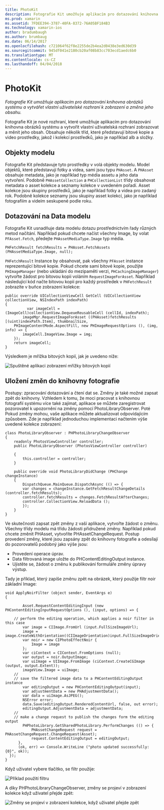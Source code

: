 ```yaml
---
title: PhotoKit
description: Fotografie Kit umožňuje aplikacím pro dotazování knihovna obrázků systému a vytvářet vlastní uživatelské rozhraní k zobrazení a změna jeho obsahu.
ms.prod: xamarin
ms.assetid: 7FDEE394-3787-40FA-8372-76A05BF184B3
ms.technology: xamarin-ios
author: bradumbaugh
ms.author: brumbaug
ms.date: 06/14/2017
ms.openlocfilehash: c721064f62f8e2255de2b4ea2d0438e3ed630d39
ms.sourcegitcommit: 945df041e2180cb20af08b83cc703ecd1aedc6b0
ms.translationtype: MT
ms.contentlocale: cs-CZ
ms.lasthandoff: 04/04/2018
---
```

# <a name="photokit"></a>PhotoKit

_Fotografie Kit umožňuje aplikacím pro dotazování knihovna obrázků systému a vytvářet vlastní uživatelské rozhraní k zobrazení a změna jeho obsahu._

Fotografie Kit je nové rozhraní, které umožňuje aplikacím pro dotazování knihovna obrázků systému a vytvořit vlastní uživatelská rozhraní zobrazovat a měnit jeho obsah. Obsahuje několik tříd, které představují bitové kopie a video prostředky, jakož i kolekcí prostředků, jako je například alb a složky.

## <a name="model-objects"></a>Objekty modelu
Fotografie Kit představuje tyto prostředky v volá objekty modelu. Model objektů, které představují fotky a videa, sami jsou typu `PHAsset`. A `PHAsset` obsahuje metadata, jako je například typ média assetu a jeho data vytvoření.
Podobně `PHAssetCollection` a `PHCollectionList` třídy obsahovat metadata o asset kolekce a seznamy kolekce v uvedeném pořadí. Asset kolekce jsou skupiny prostředků, jako je například fotky a videa pro zadaný rok. Podobně kolekce seznamy jsou skupiny asset kolekcí, jako je například fotografiím a videím seskupené podle roku.

## <a name="querying-model-data"></a>Dotazování na Data modelu
Fotografie Kit usnadňuje data modelu dotazu prostřednictvím řady různých metod načítání. Například pokud chcete načíst všechny Image, by volat `PFAsset.Fetch`, předejte `PHAssetMediaType.Image` typ média.

    PHFetchResult fetchResults = PHAsset.FetchAssets (PHAssetMediaType.Image, null);

`PHFetchResult` Instance by obsahovat, pak všechny `PFAsset` instance reprezentující bitové kopie. Pokud chcete sami bitové kopie, použijte `PHImageManager` (nebo ukládání do mezipaměti verzi, `PHCachingImageManager`) vytvořte žádost pro bitovou kopii voláním `RequestImageForAsset`. Například následující kód načte bitovou kopii pro každý prostředek v `PHFetchResult` zobrazíte v buňce zobrazení kolekce:


    public override UICollectionViewCell GetCell (UICollectionView collectionView, NSIndexPath indexPath)
    {
              var imageCell = (ImageCell)collectionView.DequeueReusableCell (cellId, indexPath);
            imageMgr.RequestImageForAsset ((PHAsset)fetchResults [(uint)indexPath.Item], thumbnailSize,
        PHImageContentMode.AspectFill, new PHImageRequestOptions (), (img, info) => {
            imageCell.ImageView.Image = img;
        });
        return imageCell;
    }

Výsledkem je mřížka bitových kopií, jak je uvedeno níže:

![](photokit-images/image4.png "Spuštěné aplikaci zobrazení mřížky bitových kopií")
 
## <a name="saving-changes-to-the-photo-library"></a>Uložení změn do knihovny fotografie

Postupy: zpracování dotazování a čtení dat se. Změny je také možné zapsat zpět do knihovny. Vzhledem k tomu, že moci pracovat s knihovnou fotografií systému více také zajímat, aplikace se můžete zaregistrovat pozorovatel k upozornění na změny pomocí PhotoLibraryObserver. Poté Pokud změny mohou, vaše aplikace můžete aktualizovat odpovídajícím způsobem. Zde je například jednoduchou implementaci načtením výše uvedené kolekce zobrazení:

    class PhotoLibraryObserver : PHPhotoLibraryChangeObserver
    {
        readonly PhotosViewController controller;
        public PhotoLibraryObserver (PhotosViewController controller)
        
        {
            this.controller = controller;
        }
    
        public override void PhotoLibraryDidChange (PHChange changeInstance)
        {
            DispatchQueue.MainQueue.DispatchAsync (() => {
            var changes = changeInstance.GetFetchResultChangeDetails (controller.fetchResults);
            controller.fetchResults = changes.FetchResultAfterChanges;
            controller.CollectionView.ReloadData ();
            });
        }
    }
    
Ve skutečnosti zapsat zpět změny z vaší aplikace, vytvořte žádost o změnu. Všechny třídy modelu má třídu žádosti přidružené změny. Například pokud chcete změnit PHAsset, vytvoříte PHAssetChangeRequest. Postup provedení změny, které jsou zapsány zpět do knihovny fotografie a odesílají do pozorovatelů podobný jako výše jsou:

-   Provedení operace úprav.
-   Data filtrovaná image uložte do PHContentEditingOutput instance.
-   Ujistěte se, žádost o změnu k publikování formuláře změny úpravy výstup.

Tady je příklad, který zapíše změnu zpět na obrázek, který použije filtr noir základní Image:

    void ApplyNoirFilter (object sender, EventArgs e)
    {
            
            Asset.RequestContentEditingInput (new PHContentEditingInputRequestOptions (), (input, options) => {
            
        // perform the editing operation, which applies a noir filter in this case
            var image = CIImage.FromUrl (input.FullSizeImageUrl);
            image = image.CreateWithOrientation((CIImageOrientation)input.FullSizeImageOrientation);
            var noir = new CIPhotoEffectNoir {
                Image = image
            };
            var ciContext = CIContext.FromOptions (null);
            var output = noir.OutputImage;
            var uiImage = UIImage.FromImage (ciContext.CreateCGImage (output, output.Extent));
            imageView.Image = uiImage;
        //
        // save the filtered image data to a PHContentEditingOutput instance
            var editingOutput = new PHContentEditingOutput(input);
            var adjustmentData = new PHAdjustmentData();
            var data = uiImage.AsJPEG();
            NSError error;
            data.Save(editingOutput.RenderedContentUrl, false, out error);
            editingOutput.AdjustmentData = adjustmentData;
        //
        // make a change request to publish the changes form the editing output
            PHPhotoLibrary.GetSharedPhotoLibrary.PerformChanges (() => {
                PHAssetChangeRequest request = PHAssetChangeRequest.ChangeRequest(Asset);
                request.ContentEditingOutput = editingOutput;
          },
          (ok, err) => Console.WriteLine ("photo updated successfully: {0}", ok));
      });
    }
    
Když uživatel vybere tlačítko, se filtr použije:

![](photokit-images/image5.png "Příklad použití filtru")
 
A díky PHPhotoLibraryChangeObserver, změny se projeví v zobrazení kolekce když uživatel přejde zpět:

![](photokit-images/image6.png "Změny se projeví v zobrazení kolekce, když uživatel přejde zpět")
